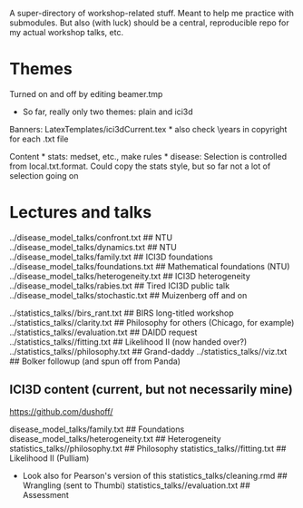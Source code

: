 
A super-directory of workshop-related stuff. Meant to help me practice with submodules. But also (with luck) should be a central, reproducible repo for my actual workshop talks, etc.

Themes 
======

Turned on and off by editing beamer.tmp
* So far, really only two themes: plain and ici3d

Banners: LatexTemplates/ici3dCurrent.tex 
	* also check \years in copyright for each .txt file

Content
	* stats: medset, etc., make rules
	* disease: Selection is controlled from local.txt.format. Could copy the stats style, but so far not a lot of selection going on

Lectures and talks
==================

../disease_model_talks/confront.txt ## NTU
../disease_model_talks/dynamics.txt ## NTU
../disease_model_talks/family.txt ## ICI3D foundations
../disease_model_talks/foundations.txt ## Mathematical foundations (NTU)
../disease_model_talks/heterogeneity.txt ## ICI3D heterogeneity
../disease_model_talks/rabies.txt ## Tired ICI3D public talk
../disease_model_talks/stochastic.txt ## Muizenberg off and on

../statistics_talks//birs_rant.txt ## BIRS long-titled workshop
../statistics_talks//clarity.txt ## Philosophy for others (Chicago, for example)
../statistics_talks//evaluation.txt ## DAIDD request
../statistics_talks//fitting.txt ## Likelihood II (now handed over?)
../statistics_talks//philosophy.txt ## Grand-daddy
../statistics_talks//viz.txt ## Bolker followup (and spun off from Panda)

## ICI3D content (current, but not necessarily mine)

https://github.com/dushoff/

disease_model_talks/family.txt ## Foundations
disease_model_talks/heterogeneity.txt ## Heterogeneity
statistics_talks//philosophy.txt ## Philosophy
statistics_talks//fitting.txt ## Likelihood II (Pulliam)
* Look also for Pearson's version of this
statistics_talks/cleaning.rmd ## Wrangling (sent to Thumbi)
statistics_talks//evaluation.txt ## Assessment
